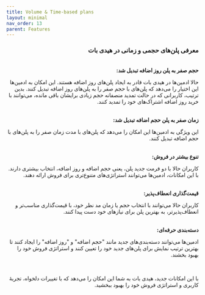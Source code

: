 ```yaml
---
title: Volume & Time-based plans
layout: minimal
nav_order: 13
parent: Features
---
```


<head>
    <meta charset="utf-8">
    <link rel="stylesheet" href="https://b3h1z.github.io/HidyBot-Docs/assets/css/style.css">
    <link rel="icon" href="https://b3h1z.github.io/HidyBot-Docs/favicon.ico" type="image/x-icon">
</head>
<div dir="rtl">

<h3>معرفی پلن‌های حجمی و زمانی در هیدی بات</h3>
<br>
<b>حجم صفر به پلن روز اضافه تبدیل شد:</b>
<p>حالا ادمین‌ها در هیدی بات قادر به ایجاد پلن‌های روز اضافه هستند. این امکان به ادمین‌ها این اختیار را می‌دهد که پلن‌های با حجم صفر را به پلن‌های روز اضافه تبدیل کنند. بدین ترتیب، کاربرانی که در حالت تمدید منصفانه حجم زیادی برایشان باقی مانده، می‌توانند با خرید روز اضافه اشتراک‌های خود را تمدید کنند.</p>

<br>
<b>زمان صفر به پلن حجم اضافه تبدیل شد:</b>
<p>این ویژگی به ادمین‌ها این امکان را می‌دهد که پلن‌های با مدت زمان صفر را به پلن‌های با حجم اضافه تبدیل کنند.</p>

<br>
<b>تنوع بیشتر در فروش:</b>
<p>کاربران حالا با دو فرمت جدید پلن، یعنی حجم اضافه و روز اضافه، انتخاب بیشتری دارند. با این امکانات، ادمین‌ها می‌توانند استراتژی‌های متنوع‌تری برای فروش ارائه دهند.</p>

<br>
<b>قیمت‌گذاری انعطاف‌پذیر:</b>
<p>کاربران حالا می‌توانند با انتخاب حجم یا زمان مد نظر خود، با قیمت‌گذاری مناسب‌تر و انعطاف‌پذیرتر، به بهترین پلن برای نیازهای خود دست پیدا کنند.</p>

<br>
<b>دسته‌بندی حرفه‌ای:</b>
<p>ادمین‌ها می‌توانند دسته‌بندی‌های جدید مانند "حجم اضافه" و "روز اضافه" را ایجاد کنند تا بهترین ترتیب نمایش برای پلن‌های جدید خود را تعیین کنند و استراتژی فروش خود را بهبود بخشند.</p>

<br>
<p>با این امکانات جدید، هیدی بات به شما این امکان را می‌دهد که با تغییرات دلخواه، تجربهٔ کاربری و استراتژی فروش خود را بهبود ببخشید.</p>

</div>
